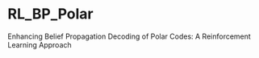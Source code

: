 # RL_BP_Polar
Enhancing Belief Propagation Decoding of Polar Codes: A Reinforcement Learning Approach

